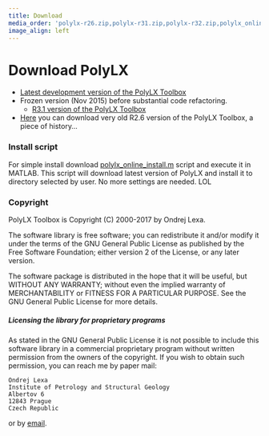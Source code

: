 ```yaml
---
title: Download
media_order: 'polylx-r26.zip,polylx-r31.zip,polylx-r32.zip,polylx_online_install.m'
image_align: left
---
```


# Download PolyLX
  * [Latest development version of the PolyLX Toolbox](polylx-r32.zip)
  * Frozen version (Nov 2015) before substantial code refactoring.
    * [R3.1 version of the PolyLX Toolbox](polylx-r31.zip)
  * [Here](polylx-r26.zip) you can download very old R2.6 version of the PolyLX Toolbox, a piece of history…

### Install script
For simple install download [polylx_online_install.m](polylx_online_install.m) script and execute it in MATLAB. This script will download latest version of PolyLX and install it to directory selected by user. No more settings are needed. LOL

### Copyright
PolyLX Toolbox is Copyright (C) 2000-2017 by Ondrej Lexa.

The software library is free software; you can redistribute it and/or modify it under the terms of the GNU General Public License as published by the Free Software Foundation; either version 2 of the License, or any later version.

The software package is distributed in the hope that it will be useful, but WITHOUT ANY WARRANTY; without even the implied warranty of MERCHANTABILITY or FITNESS FOR A PARTICULAR PURPOSE. See the GNU General Public License for more details.

##### Licensing the library for proprietary programs
As stated in the GNU General Public License it is not possible to include this software library in a commercial proprietary program without written permission from the owners of the copyright. If you wish to obtain such permission, you can reach me by paper mail:

    Ondrej Lexa
    Institute of Petrology and Structural Geology
    Albertov 6
    12843 Prague
    Czech Republic

or by [email](mailto:lexa.ondrej@gmail.com).